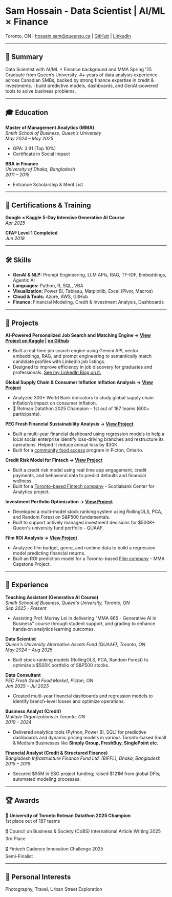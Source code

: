 # Sam Hossain - Data Scientist | AI/ML × Finance
Toronto, ON | hossain.sam@queensu.ca | [GitHub](https://github.com/SamHossain2025) | [LinkedIn](https://www.linkedin.com/in/hossainsam)

---

## 🌟 Summary  
Data Scientist with AI/ML × Finance background and MMA Spring ’25 Graduate from Queen’s University. 4+ years of data analysis experience across Canadian SMBs, backed by strong finance expertise in credit & investments. I build predictive models, dashboards, and GenAI-powered tools to solve business problems.

---

## 🎓 Education  
**Master of Management Analytics (MMA)**  
*Smith School of Business, Queen’s University*  
*May 2024 – May 2025*  
- GPA: 3.91 (Top 10%)  
- Certificate in Social Impact  

**BBA in Finance**  
*University of Dhaka, Bangladesh*  
*2011 – 2015*  
- Entrance Scholarship & Merit List

---

## 🧠 Certifications & Training  
**Google × Kaggle 5-Day Intensive Generative AI Course**  
*Apr 2025*  

**CFA® Level 1 Completed**  
*Jun 2018*  

---

## 🛠️ Skills  
- **GenAI & NLP:** Prompt Engineering, LLM APIs, RAG, TF-IDF, Embeddings, Agentic AI  
- **Languages:** Python, R, SQL, VBA  
- **Visualization:** Power BI, Tableau, Matplotlib, Excel (Pivot, Macros)  
- **Cloud & Tools:** Azure, AWS, GitHub  
- **Finance:** Financial Modeling, Credit & Investment Analysis, Dashboards

---

## 🚀 Projects

**AI-Powered Personalized Job Search and Matching Engine → [View Project on Kaggle](https://www.kaggle.com/code/hossainsam/ai-powered-data-scientist-job-search-engine) | [on Github](https://github.com/SamHossain2025/Job-Search-Engine)**
- Built a real-time job search engine using Gemini API, vector embeddings, RAG, and prompt engineering to semantically match candidate profiles with LinkedIn job listings. 
- Designed to improve efficiency in job discovery for graduates and professionals. [See my LinkedIn Blog on it.](https://www.linkedin.com/pulse/turning-learning-action-my-genai-capstone-project-job-hossain-mma-r3x2c/)

**Global Supply Chain & Consumer Inflation Inflation Analysis → [View Project](https://github.com/SamHossain2025/Supply-Chain-Inflation-World-Bank-Data-Analysis)**
- Analyzed 300+ World Bank indicators to study global supply chain inflation’s impact on consumer inflation.
- 🥇 Rotman Datathon 2025 Champion – 1st out of 187 teams (600+ participants).

**PEC Fresh Financial Sustainability Analysis → [View Project](https://github.com/SamHossain2025/Food-Social-Enterprise-Financial-Analysis)**
- Built a multi-year financial dashboard using regression models to help a local social enterprise identify loss-driving branches and restructure its operations. Helped it reduce annual loss by $30K.
- Built for a [community food access](https://pelc.ca/food-market/) program in Picton, Ontario. 

**Credit Risk Model for Fintech → [View Project](https://github.com/SamHossain2025/Credit-Score-Risk-Model)**
- Built a credit risk model using real time app engagement, credit payments, and behavioral data to predict defaults and financial wellness.
- Built for a [Toronto-based Fintech company](myparachute.co) - Scotiabank Center for Analytics project.

**Investment Portfolio Optimization → [View Project](https://github.com/SamHossain2025/Investment-Portfolio-Optimization)**
- Developed a multi-model stock ranking system using RollingOLS, PCA, and Random Forest on S&P500 fundamentals.
- Built to support actively managed investment decisions for $500K+ Queen's university fund portfolio - QUAAF.

**Film ROI Analysis → [View Project](https://github.com/SamHossain2025/Film-ROI-Analysis)**
- Analyzed film budget, genre, and runtime data to build a regression model predicting financial returns.
- Built an ROI prediction model for a Toronto-based [Film company](https://level.film/) – MMA Capstone Project.

---

## 💼 Experience  

**Teaching Assistant (Generative AI Course)**  
*Smith School of Business, Queen's University, Toronto, ON*  
*Sep 2025 - Present*  
- Assisting Prof. Murray Lei in delivering "MMA 865 - Generative AI in Business" course through student support, and grading to enhance hands‑on analytics learning outcomes.

**Data Scientist**  
*Queen's University Alternative Assets Fund (QUAAF), Toronto, ON*  
*May 2024 – Aug 2025*  
- Built stock-ranking models (RollingOLS, PCA, Random Forest) to optimize a $500K portfolio of S&P500 stocks.  

**Data Consultant**  
*PEC Fresh Good Food Market, Picton, ON*  
*Jan 2025 – Jul 2025*  
- Created multi-year financial dashboards and regression models to identify branch-level losses and optimize operations.

**Business Analyst (Credit)**  
*Multiple Organizations in Toronto, ON*  
*2019 – 2024*  
- Delivered analytics tools (Python, Power BI, SQL) for predictive dashboards and dynamic pricing models in various Toronto-based Small & Medium Businesses like **Simply Group, FreshBuy, SinglePoint etc.**

**Financial Analyst (Credit & Structured Finance)**  
*Bangladesh Infrastructure Finance Fund Ltd. (BIFFL), Dhaka, Bangladesh*  
*2015 – 2019*  
- Secured $95M in ESG project funding; raised $121M from global DFIs; automated modeling processes.

---
## 🏆 Awards  

🥇 **University of Toronto Rotman Datathon 2025 Champion**  
1st place out of 187 teams  

🎖️ Council on Business & Society (CoBS) International Article Writing 2025  
3rd Place  

🎖️ Fintech Cadence Innovation Challenge 2025  
Semi-Finalist  

---

## 📸 Personal Interests  
Photography, Travel, Urban Street Exploration
